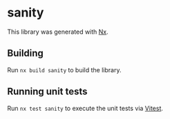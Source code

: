 # sanity

This library was generated with [Nx](https://nx.dev).

## Building

Run `nx build sanity` to build the library.

## Running unit tests

Run `nx test sanity` to execute the unit tests via [Vitest](https://vitest.dev/).

